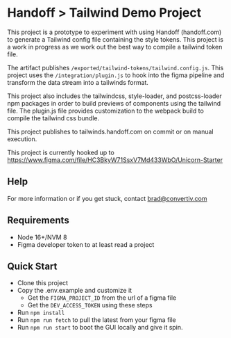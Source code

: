 # Handoff > Tailwind Demo Project

This project is a prototype to experiment with using Handoff (handoff.com) to
generate a Tailwind config file containing the style tokens. This project is
a work in progress as we work out the best way to compile a tailwind token file.

The artifact publishes `/exported/tailwind-tokens/tailwind.config.js`. This project
uses the `/integration/plugin.js` to hook into the figma pipeline and transform
the data stream into a tailwinds format.

This project also includes the tailwindcss, style-loader, and postcss-loader npm
packages in order to build previews of components using the tailwind file. The
plugin.js file provides customization to the webpack build to compile the tailwind
css bundle.

This project publishes to tailwinds.handoff.com on commit or on manual
execution.

This project is currently hooked up to 
https://www.figma.com/file/HC3BkyW71SsxV7Md433WbO/Unicorn-Starter

## Help
For more information or if you get stuck, contact brad@convertiv.com

## Requirements
- Node 16+/NVM 8
- Figma developer token to at least read a project

## Quick Start
- Clone this project
- Copy the .env.example and customize it
  - Get the `FIGMA_PROJECT_ID` from the url of a figma file
  - Get the `DEV_ACCESS_TOKEN` using these steps
- Run `npm install`
- Run `npm run fetch` to pull the latest from your figma file
- Run `npm run start` to boot the GUI locally and give it spin.
